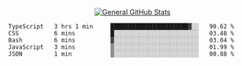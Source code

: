 <p align="center">
  <a href="https://github.com/AndyDevv">
    <img src="https://github-readme-stats.vercel.app/api?username=AndyDevv&custom_title=General%20GitHub%20Stats&theme=aura_dark" alt="General GitHub Stats">
  </a>
</p>

<!--START_SECTION:waka-->

```text
TypeScript   3 hrs 1 min     ██████████████████████▓░░   90.62 %
CSS          6 mins          █░░░░░░░░░░░░░░░░░░░░░░░░   03.48 %
Bash         6 mins          ▓░░░░░░░░░░░░░░░░░░░░░░░░   03.04 %
JavaScript   3 mins          ▒░░░░░░░░░░░░░░░░░░░░░░░░   01.99 %
JSON         1 min           ▒░░░░░░░░░░░░░░░░░░░░░░░░   00.88 %
```

<!--END_SECTION:waka-->
